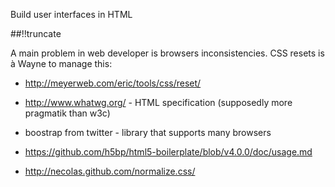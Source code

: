 Build user interfaces in HTML

[meta:author]: <> (Jonas Colmsjo)
[meta:title]: <> (Html UI)
[meta:date]: <> (2012-09-09)
[meta:nested:key]: <> (Metadata value)

##!!truncate


A main problem in web developer is browsers inconsistencies. CSS resets is à Wayne to manage this:
* http://meyerweb.com/eric/tools/css/reset/

* http://www.whatwg.org/ - HTML specification (supposedly more pragmatik than w3c)
* boostrap from twitter - library that supports many browsers

* https://github.com/h5bp/html5-boilerplate/blob/v4.0.0/doc/usage.md

* http://necolas.github.com/normalize.css/
